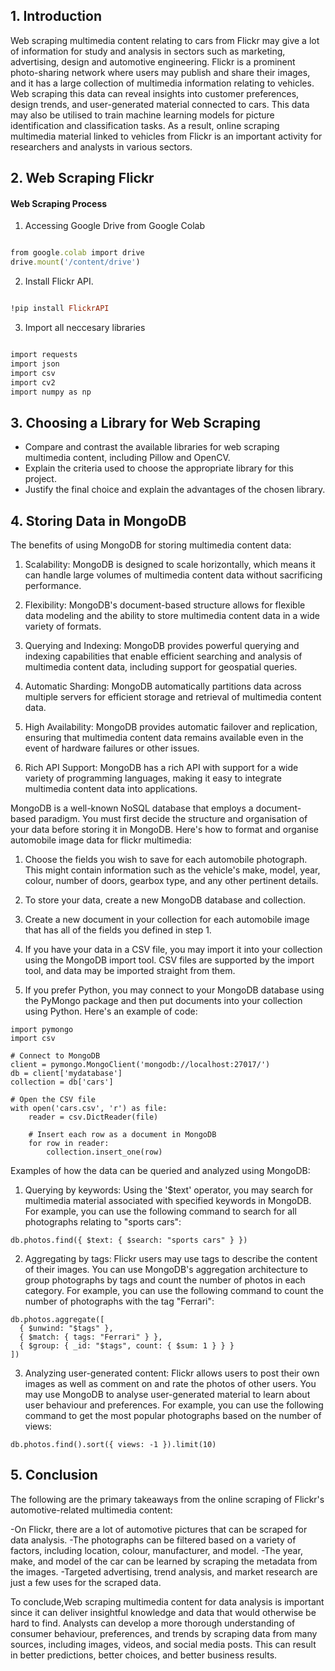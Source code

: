 ## 1. Introduction
Web scraping multimedia content relating to cars from Flickr may give a lot of information for study and analysis in sectors such as marketing, advertising, design and automotive engineering. Flickr is a prominent photo-sharing network where users may publish and share their images, and it has a large collection of multimedia information relating to vehicles. Web scraping this data can reveal insights into customer preferences, design trends, and user-generated material connected to cars. This data may also be utilised to train machine learning models for picture identification and classification tasks. As a result, online scraping multimedia material linked to vehicles from Flickr is an important activity for researchers and analysts in various sectors.

## 2. Web Scraping Flickr

<h4> Web Scraping Process </h4>

1. Accessing Google Drive from Google Colab
```ruby

from google.colab import drive
drive.mount('/content/drive')
```
2. Install Flickr API.
```ruby

!pip install FlickrAPI
```
3. Import all neccesary libraries
```ruby

import requests
import json
import csv
import cv2
import numpy as np
```

## 3. Choosing a Library for Web Scraping
- Compare and contrast the available libraries for web scraping multimedia content, including Pillow and OpenCV.
- Explain the criteria used to choose the appropriate library for this project.
- Justify the final choice and explain the advantages of the chosen library.

## 4. Storing Data in MongoDB

The benefits of using MongoDB for storing multimedia content data:
1. Scalability: MongoDB is designed to scale horizontally, which means it can handle large volumes of multimedia content data without sacrificing performance.

2. Flexibility: MongoDB's document-based structure allows for flexible data modeling and the ability to store multimedia content data in a wide variety of formats.

3. Querying and Indexing: MongoDB provides powerful querying and indexing capabilities that enable efficient searching and analysis of multimedia content data, including support for geospatial queries.

4. Automatic Sharding: MongoDB automatically partitions data across multiple servers for efficient storage and retrieval of multimedia content data.

5. High Availability: MongoDB provides automatic failover and replication, ensuring that multimedia content data remains available even in the event of hardware failures or other issues.

7. Rich API Support: MongoDB has a rich API with support for a wide variety of programming languages, making it easy to integrate multimedia content data into applications.

MongoDB is a well-known NoSQL database that employs a document-based paradigm. You must first decide the structure and organisation of your data before storing it in MongoDB. Here's how to format and organise automobile image data for flickr multimedia:

1. Choose the fields you wish to save for each automobile photograph. This might contain information such as the vehicle's make, model, year, colour, number of doors, gearbox type, and any other pertinent details.

2. To store your data, create a new MongoDB database and collection.

3. Create a new document in your collection for each automobile image that has all of the fields you defined in step 1.

4. If you have your data in a CSV file, you may import it into your collection using the MongoDB import tool. CSV files are supported by the import tool, and data may be imported straight from them.

5. If you prefer Python, you may connect to your MongoDB database using the PyMongo package and then put documents into your collection using Python. Here's an example of code:
```
import pymongo
import csv

# Connect to MongoDB
client = pymongo.MongoClient('mongodb://localhost:27017/')
db = client['mydatabase']
collection = db['cars']

# Open the CSV file
with open('cars.csv', 'r') as file:
    reader = csv.DictReader(file)
    
    # Insert each row as a document in MongoDB
    for row in reader:
        collection.insert_one(row)
```

Examples of how the data can be queried and analyzed using MongoDB:

1. Querying by keywords: Using the '$text' operator, you may search for multimedia material associated with specified keywords in MongoDB. For example, you can use the following command to search for all photographs relating to "sports cars":

```
db.photos.find({ $text: { $search: "sports cars" } })
```

2. Aggregating by tags: Flickr users may use tags to describe the content of their images. You can use MongoDB's aggregation architecture to group photographs by tags and count the number of photos in each category. For example, you can use the following command to count the number of photographs with the tag "Ferrari":

```
db.photos.aggregate([
  { $unwind: "$tags" },
  { $match: { tags: "Ferrari" } },
  { $group: { _id: "$tags", count: { $sum: 1 } } }
])
```

3. Analyzing user-generated content: Flickr allows users to post their own images as well as comment on and rate the photos of other users. You may use MongoDB to analyse user-generated material to learn about user behaviour and preferences. For example, you can use the following command to get the most popular photographs based on the number of views:

```
db.photos.find().sort({ views: -1 }).limit(10)
```


## 5. Conclusion

The following are the primary takeaways from the online scraping of Flickr's automotive-related multimedia content:

-On Flickr, there are a lot of automotive pictures that can be scraped for data analysis.
-The photographs can be filtered based on a variety of factors, including location, colour, manufacturer, and model.
-The year, make, and model of the car can be learned by scraping the metadata from the images.
-Targeted advertising, trend analysis, and market research are just a few uses for the scraped data.

To conclude,Web scraping multimedia content for data analysis is important since it can deliver insightful knowledge and data that would otherwise be hard to find. Analysts can develop a more thorough understanding of consumer behaviour, preferences, and trends by scraping data from many sources, including images, videos, and social media posts. This can result in better predictions, better choices, and better business results.

